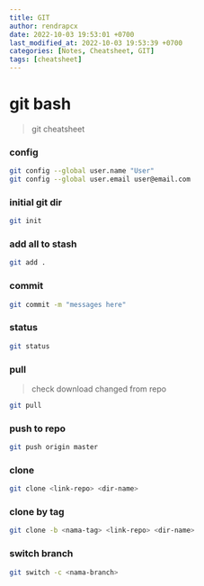 ```yaml
---
title: GIT
author: rendrapcx
date: 2022-10-03 19:53:01 +0700
last_modified_at: 2022-10-03 19:53:39 +0700
categories: [Notes, Cheatsheet, GIT]
tags: [cheatsheet]
---
```


# git bash
> git cheatsheet

### config
```sh
git config --global user.name "User"
git config --global user.email user@email.com
```

### initial git dir
```sh
git init
```

### add all to stash
```sh
git add .
```

### commit
```sh
git commit -m "messages here"
```

### status
```sh
git status
```

### pull
> check download changed from repo
```sh
git pull
```

### push to repo
```sh
git push origin master
```

### clone
```sh
git clone <link-repo> <dir-name>
```

### clone by tag
```sh
git clone -b <nama-tag> <link-repo> <dir-name>
```

### switch branch
```sh
git switch -c <nama-branch>
```

